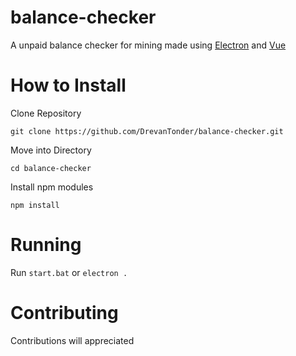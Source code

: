 # balance-checker
A unpaid balance checker for mining made using [Electron](https://electronjs.org) and [Vue](https://vuejs.org)

# How to Install
Clone Repository
```shell
git clone https://github.com/DrevanTonder/balance-checker.git
```
Move into Directory
```shell
cd balance-checker
```
Install npm modules
```shell
npm install
```
# Running
Run `start.bat` or `electron .`

# Contributing
Contributions will appreciated
